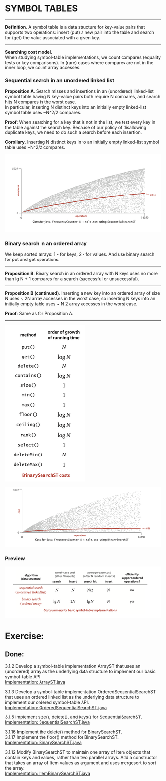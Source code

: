 # SYMBOL TABLES

___
**Definition**. A symbol table is a data structure for key-value pairs
that supports two operations: insert (put) a new pair into the table and
search for (get) the value associated with a given key.
***

**Searching cost model.**  
When studying symbol-table implementations, we count compares (equality
tests or key comparisons). In (rare) cases where compares are not in the
inner loop, we count array accesses.

### Sequential search in an unordered linked list

**Proposition A**. Search misses and insertions in an (unordered) linked-list
symbol table having N key-value pairs both require N compares, and search
hits N compares in the worst case.   
In particular, inserting N distinct keys into an initially empty linked-list
symbol table uses ~N^2/2 compares.

**Proof**: When searching for a key that is not in the list, we test every
key in the table against the search key. Because of our policy of disallowing
duplicate keys, we need to do such a search before each insertion.

**Corollary**. Inserting N distinct keys in to an initially empty linked-list
symbol table uses ~N^2/2 compares.

![img.png](../../resources/SSST_average_compares.png)

### Binary search in an ordered array

We keep sorted arrays: 1 - for keys, 2 - for values. And use binary search for
put and get operations.

***
**Proposition B**. Binary search in an ordered array with N keys uses no more
than lg N + 1 compares for a search (successful or unsuccessful).
___
**Proposition B (continued)**. Inserting a new key into an ordered array of
size N uses ~ 2N array accesses in the worst case, so inserting N keys into
an initially empty table uses ~ N 2 array accesses in the worst case.

**Proof**: Same as for Proposition A.
***

![img.png](../../resources/BinarySearchSTCost.png)

![img.png](../../resources/BSST_average_compares.png)

### Preview

![img.png](../../resources/summary_for_elementary_ST.png)

# Exercise:

## Done:

3.1.2 Develop a symbol-table implementation ArrayST that uses an (unordered) array as the
underlying data structure to implement our basic symbol-table API.  
[Implementation: ArrayST.java](./exercises/ArrayST.java)

3.1.3 Develop a symbol-table implementation OrderedSequentialSearchST that uses an ordered linked
list as the underlying data structure to implement our ordered symbol-table API.  
[Implementation: OrderedSequentialSearchST.java](./exercises/OrderedSequentialSearchST.java)

3.1.5 Implement size(), delete(), and keys() for SequentialSearchST.    
[Implementation: SequentialSearchST.java](./SequentialSearchST.java)

3.1.16 Implement the delete() method for BinarySearchST.  
3.1.17 Implement the floor() method for BinarySearchST.  
[Implementation: BinarySearchST.java](./BinarySearchST.java)

3.1.12 Modify BinarySearchST to maintain one array of Item objects that contain
keys and values, rather than two parallel arrays. Add a constructor that takes an array of
Item values as argument and uses mergesort to sort the array.  
[Implementation: ItemBinarySearchST.java](./exercises/ItemBinarySearchST.java)
